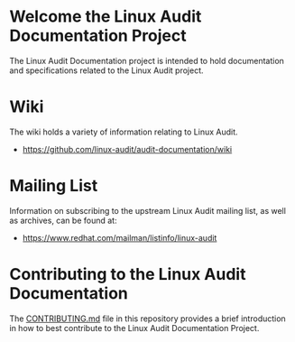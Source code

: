 # Welcome the Linux Audit Documentation Project

The Linux Audit Documentation project is intended to hold documentation and
specifications related to the Linux Audit project.

# Wiki

The wiki holds a variety of information relating to Linux Audit.

* https://github.com/linux-audit/audit-documentation/wiki

# Mailing List

Information on subscribing to the upstream Linux Audit mailing list, as well as
archives, can be found at:

* https://www.redhat.com/mailman/listinfo/linux-audit

# Contributing to the Linux Audit Documentation

The [CONTRIBUTING.md](CONTRIBUTING.md) file in this repository provides a brief
introduction in how to best contribute to the Linux Audit Documentation
Project.
